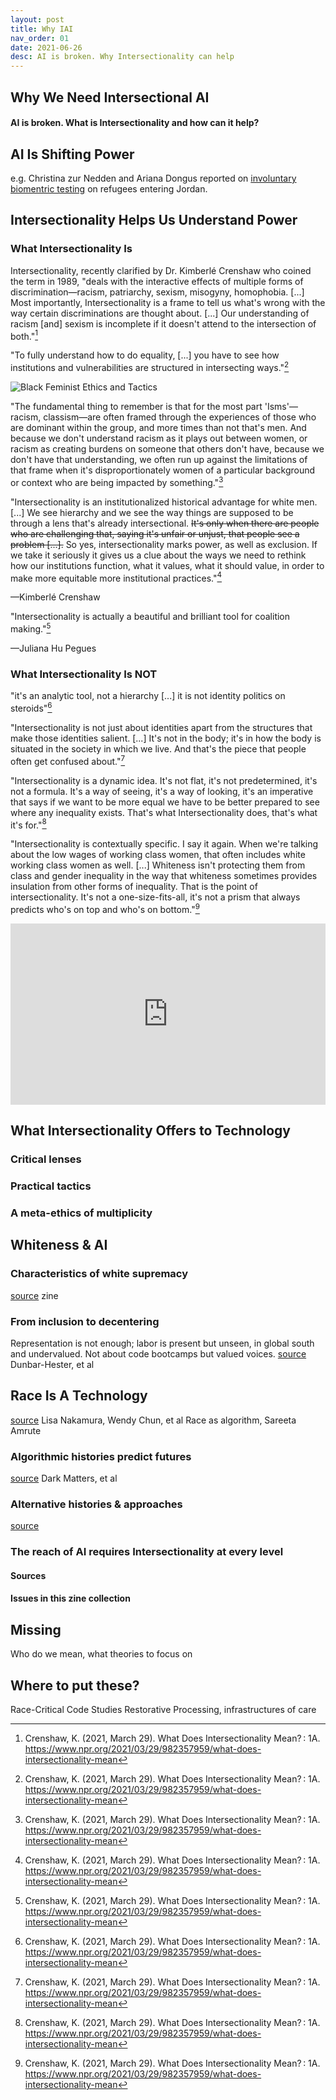 ```yaml
---
layout: post
title: Why IAI 
nav_order: 01
date: 2021-06-26
desc: AI is broken. Why Intersectionality can help
---
```


<main class="zine">
<section class="zine-page page-1" markdown="1">

# Why We Need Intersectional AI

#### AI is broken. What is Intersectionality and how can it help?
<!-- >(Critical Theory, So Whats) -->

<!-- ![Intersectionality Wheel]()--> 
<!-- duckworth intersectionality wheel? -->
  
</section>
<section class="zine-page page-2" markdown="1">

## AI Is Shifting Power

e.g. Christina zur Nedden and Ariana Dongus reported on [involuntary biomentric testing](https://www.zeit.de/digital/datenschutz/2017-12/biometrie-fluechtlinge-cpams-iris-erkennung-zwang) on refugees entering Jordan. 

## Intersectionality Helps Us Understand Power

### What Intersectionality Is

<!-- >"Intersectionality is a lens through which you can see where power comes and collides, where it locks and intersects. Is is the acknowledgement that everyone has their own unique experiences of discrimination and privilege." - Kimberlé Crenshaw[^Crenshaw1989] -->

Intersectionality, recently clarified by Dr. Kimberlé Crenshaw who coined the term in 1989, "deals with the interactive effects of multiple forms of discrimination—racism, patriarchy, sexism, misogyny, homophobia. [...] Most importantly, Intersectionality is a frame to tell us what's wrong with the way certain discriminations are thought about. [...] Our understanding of racism [and] sexism is incomplete if it doesn't attend to the intersection of both."[^Crenshaw2021]

"To fully understand how to do equality, [...] you have to see how institutions and vulnerabilities are structured in intersecting ways."[^Crenshaw2021]
<!-- {: .margin-above="-50px" } -->

![Black Feminist Ethics and Tactics](../../assets/img/LC-BlackFeministEthicsTactics.png) 

"The fundamental thing to remember is that for the most part 'Isms'—racism, classism—are often framed through the experiences of those who are dominant within the group, and more times than not that's men. And because we don't understand racism as it plays out between women, or racism as creating burdens on someone that others don't have,  because we don't have that understanding, we often run up against the limitations of that frame when it's disproportionately women of a particular background or context who are being impacted by something."[^Crenshaw2021]

"Intersectionality is an institutionalized historical advantage for white men. [...] We see hierarchy and we see the way things are supposed to be through a lens that's already intersectional. ~~It's only when there are people who are challenging that, saying it's unfair or unjust, that people see a problem [...].~~ So yes, intersectionality marks power, as well as exclusion. If we take it seriously it gives us a clue about the ways we need to rethink how our institutions function, what it values, what it should value, in order to make more equitable more institutional practices."[^Crenshaw2021]

<caption>—Kimberlé Crenshaw</caption>

"Intersectionality is actually a beautiful and brilliant tool for coalition making."[^Crenshaw2021]
<caption>—Juliana Hu Pegues</caption>

### What Intersectionality Is NOT

"it's an analytic tool, not a hierarchy [...] it is not identity politics on steroids"[^Crenshaw2021]

"Intersectionality is not just about identities apart from the structures that make those identities salient. [...] It's not in the body; it's in how the body is situated in the society in which we live. And that's the piece that people often get confused about."[^Crenshaw2021] 

"Intersectionality is a dynamic idea. It's not flat, it's not predetermined, it's not a formula. It's a way of seeing, it's a way of looking, it's an imperative that says if we want to be more equal we have to be better prepared to see where any inequality exists. That's what Intersectionality does, that's what it's for."[^Crenshaw2021]

"Intersectionality is contextually specific. I say it again. When we're talking about the low wages of working class women, that often includes white working class women as well. [...] Whiteness isn't protecting them from class and gender inequality in the way that whiteness sometimes provides insulation from other forms of inequality. That is the point of intersectionality. It's not a one-size-fits-all, it's not a prism that always predicts who's on top and who's on bottom."[^Crenshaw2021]

<iframe src="https://www.npr.org/player/embed/982357959/982371588" width="100%" height="290" frameborder="0" scrolling="no" title="NPR embedded audio player"></iframe>

[^Crenshaw1989]: Crenshaw, K. (2015). Demarginalizing the Intersection of Race and Sex: A Black Feminist Critique of Antidiscrimination Doctrine, Feminist Theory and Antiracist Politics. University of Chicago Legal Forum, 1989(1). https://chicagounbound.uchicago.edu/uclf/vol1989/iss1/8
[^Crenshaw2021]: Crenshaw, K. (2021, March 29). What Does Intersectionality Mean? : 1A. https://www.npr.org/2021/03/29/982357959/what-does-intersectionality-mean

</section>
<section class="zine-page page-3" markdown="1">

## What Intersectionality Offers to Technology

### Critical lenses

### Practical tactics

### A meta-ethics of multiplicity

</section>

<section class="zine-page page-4" markdown="1">

## Whiteness & AI

### Characteristics of white supremacy
[source]() zine

### From inclusion to decentering
Representation is not enough; labor is present but unseen, in global south and undervalued. Not about code bootcamps but valued voices. 
[source]() Dunbar-Hester, et al

</section>
<section class="zine-page page-5" markdown="1">

## Race Is A Technology
[source]() Lisa Nakamura, Wendy Chun, et al
Race as algorithm, Sareeta Amrute

### Algorithmic histories predict futures
[source]() Dark Matters, et al

</section>
<section class="zine-page page-6" markdown="1">

### Alternative histories & approaches
[source]() <!--expand if Xin Xin is open to this-->

</section>
<section class="zine-page page-7" markdown="1">



</section>
<section class="zine-page page-8" markdown="1">

### The reach of AI requires Intersectionality at every level

#### Sources

#### Issues in this zine collection
<!--visit site-->

</section>
</main>

## Missing
Who do we mean, what theories to focus on

## Where to put these? 
Race-Critical Code Studies
Restorative Processing, infrastructures of care